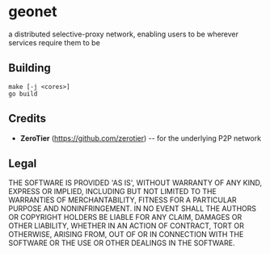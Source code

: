 # geonet
a distributed selective-proxy network, enabling users to be wherever services require them to be

## Building
    make [-j <cores>]
    go build

## Credits
- **ZeroTier** (https://github.com/zerotier) -- for the underlying P2P network

## Legal
THE SOFTWARE IS PROVIDED 'AS IS', WITHOUT WARRANTY OF ANY KIND, EXPRESS OR IMPLIED, INCLUDING BUT NOT LIMITED TO THE WARRANTIES OF MERCHANTABILITY, FITNESS FOR A PARTICULAR PURPOSE AND NONINFRINGEMENT. IN NO EVENT SHALL THE AUTHORS OR COPYRIGHT HOLDERS BE LIABLE FOR ANY CLAIM, DAMAGES OR OTHER LIABILITY, WHETHER IN AN ACTION OF CONTRACT, TORT OR OTHERWISE, ARISING FROM, OUT OF OR IN CONNECTION WITH THE SOFTWARE OR THE USE OR OTHER DEALINGS IN THE SOFTWARE.
